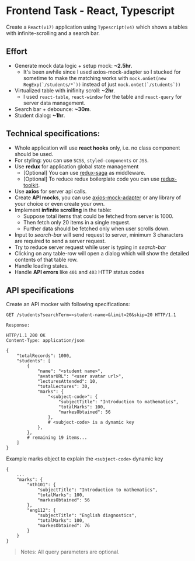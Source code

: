 # Frontend Task - React, Typescript

Create a `React(v17)` application using `Typescript(v4)` which shows a tables with infinite-scrolling and a search bar.

## Effort
- Generate mock data logic + setup mock: **~2.5hr**.
  - It's been awhile since I used axios-mock-adapter so I stucked for sometime to make the matching works with ```mock.onGet(new RegExp(`/students/*`))``` instead of just ```mock.onGet(`/students`))```
- Virtualized table with inifinity scroll: **~2hr**.
  - I used `react-table`, `react-window` for the table and `react-query` for server data management.
- Search bar + debounce: **~30m**.
- Student dialog: **~1hr**.
## Technical specifications:

- Whole application will use **react hooks** only, i.e. no class component should be used.
- For styling: you can use `SCSS`, `styled-components` or `JSS`.
- Use **redux** for application global state management
  - [Optional] You can use [redux-saga](https://github.com/redux-saga/redux-saga) as middleware.
  - [Optional] To reduce redux boilerplate code you can use [redux-toolkit](https://github.com/reduxjs/redux-toolkit).
- Use **axios** for server api calls.
- Create **API mocks**, you can use [axios-mock-adapter](https://github.com/ctimmerm/axios-mock-adapter) or any library of your choice or even create your own.
- Implement **infinite scrolling** in the table:
  - Suppose total items that could be fetched from server is 1000.
  - Then fetch only 20 items in a single request.
  - Further data should be fetched only when user scrolls down.
- Input to _search-bar_ will send request to server, minimum 3 characters are required to send a server request.
- Try to reduce server request while user is typing in _search-bar_
- Clicking on any table-row will open a dialog which will show the detailed contents of that table row.
- Handle loading states.
- Handle **API errors** like `401` and `403` HTTP status codes

## API specifications

Create an API mocker with following specifications:

```HTTP
GET /students?searchTerm=<student-name>&limit=20&skip=20 HTTP/1.1

Response:

HTTP/1.1 200 OK
Content-Type: application/json

{
    "totalRecords": 1000,
    "students": [
        {
            "name": "<student name>",
            "avatarURL": "<user avatar url>",
            "lecturesAttended": 10,
            "totalLectures": 30,
            "marks": {
                "<subject-code>": {
                    "subjectTitle": "Introduction to mathematics",
                    "totalMarks": 100,
                    "markesObtained": 56
                },
                # <subject-code> is a dynamic key
            },
        },
        # remaining 19 items...
    ]
}
```

Example marks object to explain the `<subject-code>` dynamic key

```
{
    ...
    "marks": {
        "mth101": {
            "subjectTitle": "Introduction to mathematics",
            "totalMarks": 100,
            "markesObtained": 56
        },
        "eng112": {
            "subjectTitle": "English diagnostics",
            "totalMarks": 100,
            "markesObtained": 76
        }
    }
}
```

> Notes: All query parameters are optional.
